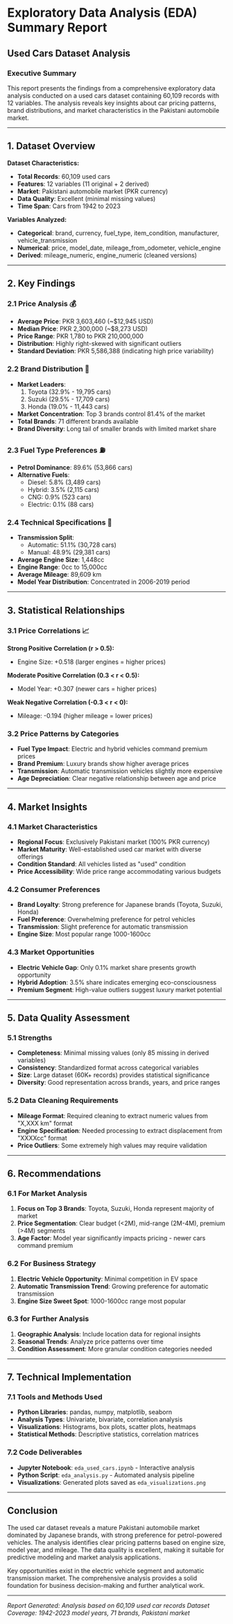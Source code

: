 # Exploratory Data Analysis (EDA) Summary Report
## Used Cars Dataset Analysis

### Executive Summary
This report presents the findings from a comprehensive exploratory data analysis conducted on a used cars dataset containing 60,109 records with 12 variables. The analysis reveals key insights about car pricing patterns, brand distributions, and market characteristics in the Pakistani automobile market.

---

## 1. Dataset Overview

**Dataset Characteristics:**
- **Total Records**: 60,109 used cars
- **Features**: 12 variables (11 original + 2 derived)
- **Market**: Pakistani automobile market (PKR currency)
- **Data Quality**: Excellent (minimal missing values)
- **Time Span**: Cars from 1942 to 2023

**Variables Analyzed:**
- **Categorical**: brand, currency, fuel_type, item_condition, manufacturer, vehicle_transmission
- **Numerical**: price, model_date, mileage_from_odometer, vehicle_engine
- **Derived**: mileage_numeric, engine_numeric (cleaned versions)

---

## 2. Key Findings

### 2.1 Price Analysis 💰
- **Average Price**: PKR 3,603,460 (~$12,945 USD)
- **Median Price**: PKR 2,300,000 (~$8,273 USD)
- **Price Range**: PKR 1,780 to PKR 210,000,000
- **Distribution**: Highly right-skewed with significant outliers
- **Standard Deviation**: PKR 5,586,388 (indicating high price variability)

### 2.2 Brand Distribution 🚗
- **Market Leaders**: 
  1. Toyota (32.9% - 19,795 cars)
  2. Suzuki (29.5% - 17,709 cars)
  3. Honda (19.0% - 11,443 cars)
- **Market Concentration**: Top 3 brands control 81.4% of the market
- **Total Brands**: 71 different brands available
- **Brand Diversity**: Long tail of smaller brands with limited market share

### 2.3 Fuel Type Preferences ⛽
- **Petrol Dominance**: 89.6% (53,866 cars)
- **Alternative Fuels**: 
  - Diesel: 5.8% (3,489 cars)
  - Hybrid: 3.5% (2,115 cars)
  - CNG: 0.9% (523 cars)
  - Electric: 0.1% (88 cars)

### 2.4 Technical Specifications 🔧
- **Transmission Split**: 
  - Automatic: 51.1% (30,728 cars)
  - Manual: 48.9% (29,381 cars)
- **Average Engine Size**: 1,448cc
- **Engine Range**: 0cc to 15,000cc
- **Average Mileage**: 89,609 km
- **Model Year Distribution**: Concentrated in 2006-2019 period

---

## 3. Statistical Relationships

### 3.1 Price Correlations 📈
**Strong Positive Correlation (r > 0.5):**
- Engine Size: +0.518 (larger engines = higher prices)

**Moderate Positive Correlation (0.3 < r < 0.5):**
- Model Year: +0.307 (newer cars = higher prices)

**Weak Negative Correlation (-0.3 < r < 0):**
- Mileage: -0.194 (higher mileage = lower prices)

### 3.2 Price Patterns by Categories
- **Fuel Type Impact**: Electric and hybrid vehicles command premium prices
- **Brand Premium**: Luxury brands show higher average prices
- **Transmission**: Automatic transmission vehicles slightly more expensive
- **Age Depreciation**: Clear negative relationship between age and price

---

## 4. Market Insights

### 4.1 Market Characteristics
- **Regional Focus**: Exclusively Pakistani market (100% PKR currency)
- **Market Maturity**: Well-established used car market with diverse offerings
- **Condition Standard**: All vehicles listed as "used" condition
- **Price Accessibility**: Wide price range accommodating various budgets

### 4.2 Consumer Preferences
- **Brand Loyalty**: Strong preference for Japanese brands (Toyota, Suzuki, Honda)
- **Fuel Preference**: Overwhelming preference for petrol vehicles
- **Transmission**: Slight preference for automatic transmission
- **Engine Size**: Most popular range 1000-1600cc

### 4.3 Market Opportunities
- **Electric Vehicle Gap**: Only 0.1% market share presents growth opportunity
- **Hybrid Adoption**: 3.5% share indicates emerging eco-consciousness
- **Premium Segment**: High-value outliers suggest luxury market potential

---

## 5. Data Quality Assessment

### 5.1 Strengths
- **Completeness**: Minimal missing values (only 85 missing in derived variables)
- **Consistency**: Standardized format across categorical variables
- **Size**: Large dataset (60K+ records) provides statistical significance
- **Diversity**: Good representation across brands, years, and price ranges

### 5.2 Data Cleaning Requirements
- **Mileage Format**: Required cleaning to extract numeric values from "X,XXX km" format
- **Engine Specification**: Needed processing to extract displacement from "XXXXcc" format
- **Price Outliers**: Some extremely high values may require validation

---

## 6. Recommendations

### 6.1 For Market Analysis
1. **Focus on Top 3 Brands**: Toyota, Suzuki, Honda represent majority of market
2. **Price Segmentation**: Clear budget (<2M), mid-range (2M-4M), premium (>4M) segments
3. **Age Factor**: Model year significantly impacts pricing - newer cars command premium

### 6.2 For Business Strategy
1. **Electric Vehicle Opportunity**: Minimal competition in EV space
2. **Automatic Transmission Trend**: Growing preference for automatic transmission
3. **Engine Size Sweet Spot**: 1000-1600cc range most popular

### 6.3 for Further Analysis
1. **Geographic Analysis**: Include location data for regional insights
2. **Seasonal Trends**: Analyze price patterns over time
3. **Condition Assessment**: More granular condition categories needed

---

## 7. Technical Implementation

### 7.1 Tools and Methods Used
- **Python Libraries**: pandas, numpy, matplotlib, seaborn
- **Analysis Types**: Univariate, bivariate, correlation analysis
- **Visualizations**: Histograms, box plots, scatter plots, heatmaps
- **Statistical Methods**: Descriptive statistics, correlation matrices

### 7.2 Code Deliverables
- **Jupyter Notebook**: `eda_used_cars.ipynb` - Interactive analysis
- **Python Script**: `eda_analysis.py` - Automated analysis pipeline
- **Visualizations**: Generated plots saved as `eda_visualizations.png`

---

## Conclusion

The used car dataset reveals a mature Pakistani automobile market dominated by Japanese brands, with strong preference for petrol-powered vehicles. The analysis identifies clear pricing patterns based on engine size, model year, and mileage. The data quality is excellent, making it suitable for predictive modeling and market analysis applications.

Key opportunities exist in the electric vehicle segment and automatic transmission market. The comprehensive analysis provides a solid foundation for business decision-making and further analytical work.

---

*Report Generated: Analysis based on 60,109 used car records*
*Dataset Coverage: 1942-2023 model years, 71 brands, Pakistani market*